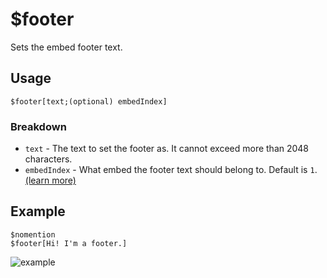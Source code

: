 # $footer
Sets the embed footer text.

## Usage
```
$footer[text;(optional) embedIndex]
```

### Breakdown
- `text` - The text to set the footer as. It cannot exceed more than 2048 characters.
- `embedIndex` - What embed the footer text should belong to. Default is `1`. [(learn more)](/src/resources/embedIndexes.md)

## Example
```
$nomention
$footer[Hi! I'm a footer.]
```

![example](https://user-images.githubusercontent.com/69215413/125977730-17b79b15-9b0d-494d-8d7b-39c50ccb2b0a.png)
